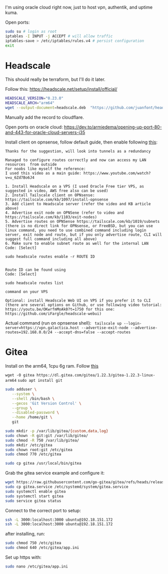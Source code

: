 I'm using oracle cloud right now, just to host vpn, authentik, and uptime kuma.

Open ports:
```bash
sudo su # login as root
iptables -I INPUT -j ACCEPT # will allow traffic
iptables-save > /etc/iptables/rules.v4 # persist configuration
exit
```

# Headscale
This should really be terraform, but I'll do it later.

Follow this: https://headscale.net/setup/install/official/

```bash
HEADSCALE_VERSION="0.23.0"
HEADSCALE_ARCH="arm64"
wget --output-document=headscale.deb  "https://github.com/juanfont/headscale/releases/download/v${HEADSCALE_VERSION}/headscale_${HEADSCALE_VERSION}_linux_${HEADSCALE_ARCH}.deb"
```

Manually add the record to cloudflare.

Open ports on oracle cloud: https://dev.to/armiedema/opening-up-port-80-and-443-for-oracle-cloud-servers-j35

Install client on opnsense, follow default guide, then enable following [this](https://forum.opnsense.org/index.php?topic=40079.0):

```
Thanks for the suggestion, will look into tunnels as a redundancy

Managed to configure routes correctly and now can access my LAN resources  from outside
For noobs like myself the reference:
I used this video as a main guide: https://www.youtube.com/watch?v=u_6Zd7Bo6J4

1. Install Headscale on a VPS (I used Oracle Free tier VPS, as suggested in video, AWS free also can be used)
2. Install Tailscale client on OPNsense: https://tailscale.com/kb/1097/install-opnsense
3. Add client to Headscale server (refer the video and KB article above)
4. Advertise exit node on OPNSene (refer to video and  https://tailscale.com/kb/1103/exit-nodes)
5. Advertise routes on OPNSense https://tailscale.com/kb/1019/subnets (there is no direct link for OPNsense, or FreeBSD, but you can use linux command, you need to use combined command including login server, exit node and route, but if you only advertise route, CLI will suggest full command including all above)
6. Make sure to enable subnet route as well for the internal LAN
Code: [Select]

sudo headscale routes enable -r ROUTE ID


Route ID can be found using
Code: [Select]

sudo headscale routes list

command on your VPS

Optional: install Headscale Web UI on VPS if you prefer it to CLI (there are several options on Github, or use following video tutorial: https://youtu.be/OKwrfmMoAk0?t=1750 for this one: https://github.com/iFargle/headscale-webui)
```

Actual command (run on opnsense shell): ` tailscale up --login-server=https://vpn.galactica.host --advertise-exit-node --advertise-routes=192.168.0.0/24 --accept-dns=false --accept-routes`

# Gitea

Install on the arm64, 1cpu 6g ram. Follow [this](https://docs.gitea.com/installation/install-from-binary)

`wget -O gitea https://dl.gitea.com/gitea/1.22.3/gitea-1.22.3-linux-arm64`
`sudo apt install git`

```bash
sudo adduser \
   --system \
   --shell /bin/bash \
   --gecos 'Git Version Control' \
   --group \
   --disabled-password \
   --home /home/git \
   git
```

```bash
sudo mkdir -p /var/lib/gitea/{custom,data,log}
sudo chown -R git:git /var/lib/gitea/
sudo chmod -R 750 /var/lib/gitea/
sudo mkdir /etc/gitea
sudo chown root:git /etc/gitea
sudo chmod 770 /etc/gitea

sudo cp gitea /usr/local/bin/gitea
```

Grab the gitea service example and configure it:

```bash
wget https://raw.githubusercontent.com/go-gitea/gitea/refs/heads/release/v1.22/contrib/systemd/gitea.service
sudo cp gitea.service /etc/systemd/system/gitea.service
sudo systemctl enable gitea
sudo systemctl start gitea
sudo service gitea status
```

Connect to the correct port to setup:

```bash
ssh -L 3000:localhost:3000 ubuntu@192.18.151.172
ssh -L 3000:localhost:3000 ubuntu@192.18.151.172
```

after installing, run:

```bash
sudo chmod 750 /etc/gitea
sudo chmod 640 /etc/gitea/app.ini
```

Set up https with:

```bash
sudo nano /etc/gitea/app.ini
```